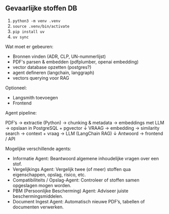 ## Gevaarlijke stoffen DB

1. `python3 -m venv .venv`
2. `source .venv/bin/activate`
3. `pip install uv`
4. `uv sync`

Wat moet er gebeuren:

- Bronnen vinden (ADR, CLP, UN-nummerlijst)
- PDF's parsen & embedden (pdfplumber, openai embedding)
- vector database opzetten (postgres?)
- agent defineren (langchain, langgraph)
- vectors querying voor RAG

Optioneel:
- Langsmith toevoegen
- Frontend


Agent pipeline:

PDF’s → extractie (Python)
      → chunking & metadata
      → embeddings met LLM
      → opslaan in PostgreSQL + pgvector
      ↓
VRAAG → embedding 
      → similarity search
      → context + vraag → LLM (LangChain RAG)
      ↓
Antwoord → frontend / API


Mogelijke verschillende agents:
- Informatie Agent:
  Beantwoord algemene inhoudelijke vragen over een stof.
- Vergelijkings Agent:
  Vergelijk twee (of meer) stoffen qua eigenschappen, opslag, risico, etc.
- Compatibiliteits / Opslag-Agent:
  Controleer of stoffen samen opgeslagen mogen worden.
- PBM (Persoonlijke Bescherming) Agent:
  Adviseer juiste beschermingsmiddelen.
- Document Ingest Agent:
  Automatisch nieuwe PDF’s, tabellen of documenten verwerken.